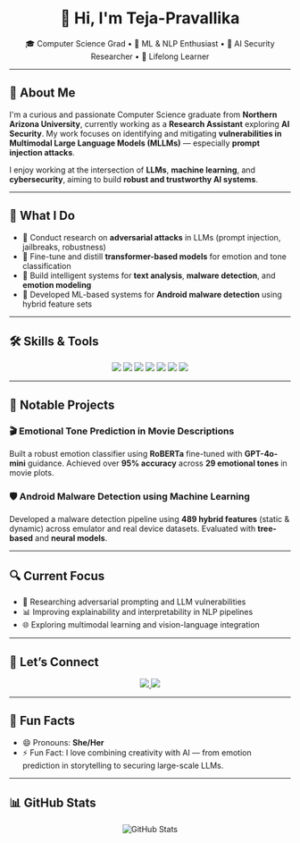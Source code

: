 <h1 align="center">👋 Hi, I'm Teja-Pravallika</h1>

<p align="center">
  🎓 Computer Science Grad • 🤖 ML & NLP Enthusiast • 🔐 AI Security Researcher • 🌱 Lifelong Learner  
</p>

---

## 🌟 About Me

I'm a curious and passionate Computer Science graduate from **Northern Arizona University**, currently working as a **Research Assistant** exploring **AI Security**. My work focuses on identifying and mitigating **vulnerabilities in Multimodal Large Language Models (MLLMs)** — especially **prompt injection attacks**.  

I enjoy working at the intersection of **LLMs**, **machine learning**, and **cybersecurity**, aiming to build **robust and trustworthy AI systems**.

---

## 🚀 What I Do

- 🔬 Conduct research on **adversarial attacks** in LLMs (prompt injection, jailbreaks, robustness)
- 🧠 Fine-tune and distill **transformer-based models** for emotion and tone classification
- 🤖 Build intelligent systems for **text analysis**, **malware detection**, and **emotion modeling**
- 📱 Developed ML-based systems for **Android malware detection** using hybrid feature sets

---

## 🛠️ Skills & Tools

<p align="center">
  <img src="https://img.shields.io/badge/Python-3776AB?style=for-the-badge&logo=python&logoColor=white"/>
  <img src="https://img.shields.io/badge/PyTorch-EE4C2C?style=for-the-badge&logo=pytorch&logoColor=white"/>
  <img src="https://img.shields.io/badge/TensorFlow-FF6F00?style=for-the-badge&logo=tensorflow&logoColor=white"/>
  <img src="https://img.shields.io/badge/LLM%20Fine--Tuning-orange?style=for-the-badge"/>
  <img src="https://img.shields.io/badge/Prompt%20Engineering-lightblue?style=for-the-badge"/>
  <img src="https://img.shields.io/badge/NLP-4B8BBE?style=for-the-badge"/>
  <img src="https://img.shields.io/badge/SQL-4479A1?style=for-the-badge&logo=postgresql&logoColor=white"/>
</p>

---

## 💼 Notable Projects

### 🎬 Emotional Tone Prediction in Movie Descriptions  
Built a robust emotion classifier using **RoBERTa** fine-tuned with **GPT-4o-mini** guidance. Achieved over **95% accuracy** across **29 emotional tones** in movie plots.

### 🛡️ Android Malware Detection using Machine Learning  
Developed a malware detection pipeline using **489 hybrid features** (static & dynamic) across emulator and real device datasets. Evaluated with **tree-based** and **neural models**.

---

## 🔍 Current Focus

- 🧪 Researching adversarial prompting and LLM vulnerabilities
- 📊 Improving explainability and interpretability in NLP pipelines
- 🌐 Exploring multimodal learning and vision-language integration

---

## 🤝 Let’s Connect

<p align="center">
  <a href="https://www.linkedin.com/in/teja-pravallika-nandamuri-81b600262/">
    <img src="https://img.shields.io/badge/LinkedIn-blue?style=for-the-badge&logo=linkedin&logoColor=white" />
  </a>
  <a href="mailto:nandamuritejapravallika@gmail.com">
    <img src="https://img.shields.io/badge/Email-D14836?style=for-the-badge&logo=gmail&logoColor=white" />
  </a>
</p>

---

## 🌈 Fun Facts

- 😄 Pronouns: **She/Her**  
- ⚡ Fun Fact: I love combining creativity with AI — from emotion prediction in storytelling to securing large-scale LLMs.

---

## 📊 GitHub Stats

<p align="center">
  <img src="https://github-readme-stats.vercel.app/api?username=Teja-Pravallika&show_icons=true&theme=tokyonight" alt="GitHub Stats" />
</p>
